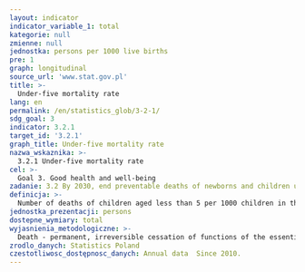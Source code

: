 ```yaml
---
layout: indicator
indicator_variable_1: total
kategorie: null
zmienne: null
jednostka: persons per 1000 live births
pre: 1
graph: longitudinal
source_url: 'www.stat.gov.pl'
title: >-
  Under-five mortality rate
lang: en
permalink: /en/statistics_glob/3-2-1/
sdg_goal: 3
indicator: 3.2.1
target_id: '3.2.1'
graph_title: Under-five mortality rate
nazwa_wskaznika: >-
  3.2.1 Under-five mortality rate
cel: >-
  Goal 3. Good health and well-being
zadanie: 3.2 By 2030, end preventable deaths of newborns and children under 5 years of age, with all countries aiming to reduce neonatal mortality to at least as low as 12 per 1,000 live births and under-5 mortality to at least as low as 25 per 1,000 live births
definicja: >-
  Number of deaths of children aged less than 5 per 1000 children in the same age.
jednostka_prezentacji: persons
dostepne_wymiary: total
wyjasnienia_metodologiczne: >-
  Death - permanent, irreversible cessation of functions of the essential for life organs, the consequence of which is the cessation of all functions of the whole organism.The source of data on death is the document of the Ministry of Health ”Death certificate”, which is basic document for civil status acts and is in the part secondarily utilized by national statistics (Regulation of the Minister of Health, Journal of Laws 2015, item 231).Live birth – the complete expulsion or extraction from the mother of an infant, irrespective of the duration of the pregnancy, which, after such separation, breathes or shows any other evidence of life, such as beating of the heart, pulsation of the umbilical cord, or definite movement of the voluntary muscles, whether or not the umbilical cord has been cut or the placenta has been separated  each such a product is considered as live born.The coefficient is calculated on the basis of death data from the survey “Deaths. Mortality. Life Expectancy" and based on live births from the survey "Birth. Fertility”.
zrodlo_danych: Statistics Poland
czestotliwosc_dostępnosc_danych: Annual data  Since 2010.
---
```

